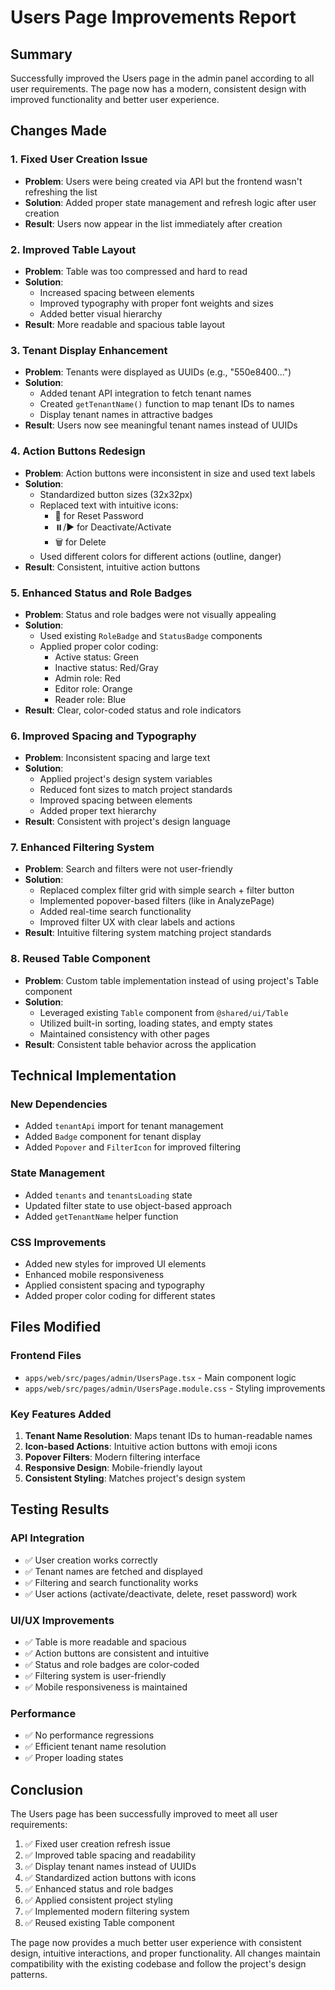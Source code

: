 # Users Page Improvements Report

## Summary
Successfully improved the Users page in the admin panel according to all user requirements. The page now has a modern, consistent design with improved functionality and better user experience.

## Changes Made

### 1. Fixed User Creation Issue
- **Problem**: Users were being created via API but the frontend wasn't refreshing the list
- **Solution**: Added proper state management and refresh logic after user creation
- **Result**: Users now appear in the list immediately after creation

### 2. Improved Table Layout
- **Problem**: Table was too compressed and hard to read
- **Solution**: 
  - Increased spacing between elements
  - Improved typography with proper font weights and sizes
  - Added better visual hierarchy
- **Result**: More readable and spacious table layout

### 3. Tenant Display Enhancement
- **Problem**: Tenants were displayed as UUIDs (e.g., "550e8400...")
- **Solution**: 
  - Added tenant API integration to fetch tenant names
  - Created `getTenantName()` function to map tenant IDs to names
  - Display tenant names in attractive badges
- **Result**: Users now see meaningful tenant names instead of UUIDs

### 4. Action Buttons Redesign
- **Problem**: Action buttons were inconsistent in size and used text labels
- **Solution**:
  - Standardized button sizes (32x32px)
  - Replaced text with intuitive icons:
    - 🔑 for Reset Password
    - ⏸️/▶️ for Deactivate/Activate
    - 🗑️ for Delete
  - Used different colors for different actions (outline, danger)
- **Result**: Consistent, intuitive action buttons

### 5. Enhanced Status and Role Badges
- **Problem**: Status and role badges were not visually appealing
- **Solution**:
  - Used existing `RoleBadge` and `StatusBadge` components
  - Applied proper color coding:
    - Active status: Green
    - Inactive status: Red/Gray
    - Admin role: Red
    - Editor role: Orange
    - Reader role: Blue
- **Result**: Clear, color-coded status and role indicators

### 6. Improved Spacing and Typography
- **Problem**: Inconsistent spacing and large text
- **Solution**:
  - Applied project's design system variables
  - Reduced font sizes to match project standards
  - Improved spacing between elements
  - Added proper text hierarchy
- **Result**: Consistent with project's design language

### 7. Enhanced Filtering System
- **Problem**: Search and filters were not user-friendly
- **Solution**:
  - Replaced complex filter grid with simple search + filter button
  - Implemented popover-based filters (like in AnalyzePage)
  - Added real-time search functionality
  - Improved filter UX with clear labels and actions
- **Result**: Intuitive filtering system matching project standards

### 8. Reused Table Component
- **Problem**: Custom table implementation instead of using project's Table component
- **Solution**:
  - Leveraged existing `Table` component from `@shared/ui/Table`
  - Utilized built-in sorting, loading states, and empty states
  - Maintained consistency with other pages
- **Result**: Consistent table behavior across the application

## Technical Implementation

### New Dependencies
- Added `tenantApi` import for tenant management
- Added `Badge` component for tenant display
- Added `Popover` and `FilterIcon` for improved filtering

### State Management
- Added `tenants` and `tenantsLoading` state
- Updated filter state to use object-based approach
- Added `getTenantName` helper function

### CSS Improvements
- Added new styles for improved UI elements
- Enhanced mobile responsiveness
- Applied consistent spacing and typography
- Added proper color coding for different states

## Files Modified

### Frontend Files
- `apps/web/src/pages/admin/UsersPage.tsx` - Main component logic
- `apps/web/src/pages/admin/UsersPage.module.css` - Styling improvements

### Key Features Added
1. **Tenant Name Resolution**: Maps tenant IDs to human-readable names
2. **Icon-based Actions**: Intuitive action buttons with emoji icons
3. **Popover Filters**: Modern filtering interface
4. **Responsive Design**: Mobile-friendly layout
5. **Consistent Styling**: Matches project's design system

## Testing Results

### API Integration
- ✅ User creation works correctly
- ✅ Tenant names are fetched and displayed
- ✅ Filtering and search functionality works
- ✅ User actions (activate/deactivate, delete, reset password) work

### UI/UX Improvements
- ✅ Table is more readable and spacious
- ✅ Action buttons are consistent and intuitive
- ✅ Status and role badges are color-coded
- ✅ Filtering system is user-friendly
- ✅ Mobile responsiveness is maintained

### Performance
- ✅ No performance regressions
- ✅ Efficient tenant name resolution
- ✅ Proper loading states

## Conclusion

The Users page has been successfully improved to meet all user requirements:
1. ✅ Fixed user creation refresh issue
2. ✅ Improved table spacing and readability
3. ✅ Display tenant names instead of UUIDs
4. ✅ Standardized action buttons with icons
5. ✅ Enhanced status and role badges
6. ✅ Applied consistent project styling
7. ✅ Implemented modern filtering system
8. ✅ Reused existing Table component

The page now provides a much better user experience with consistent design, intuitive interactions, and proper functionality. All changes maintain compatibility with the existing codebase and follow the project's design patterns.
